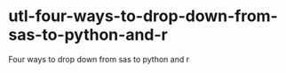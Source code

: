 # utl-four-ways-to-drop-down-from-sas-to-python-and-r
Four ways to drop down from sas to python and r
